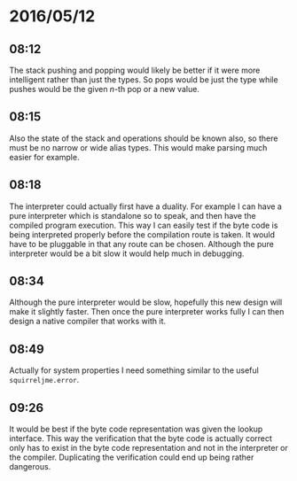 # 2016/05/12

## 08:12

The stack pushing and popping would likely be better if it were more
intelligent rather than just the types. So pops would be just the type while
pushes would be the given _n_-th pop or a new value.

## 08:15

Also the state of the stack and operations should be known also, so there must
be no narrow or wide alias types. This would make parsing much easier for
example.

## 08:18

The interpreter could actually first have a duality. For example I can have a
pure interpreter which is standalone so to speak, and then have the compiled
program execution. This way I can easily test if the byte code is being
interpreted properly before the compilation route is taken. It would have to
be pluggable in that any route can be chosen. Although the pure interpreter
would be a bit slow it would help much in debugging.

## 08:34

Although the pure interpreter would be slow, hopefully this new design will
make it slightly faster. Then once the pure interpreter works fully I can then
design a native compiler that works with it.

## 08:49

Actually for system properties I need something similar to the useful
`squirreljme.error`.

## 09:26

It would be best if the byte code representation was given the lookup
interface. This way the verification that the byte code is actually correct
only has to exist in the byte code representation and not in the interpreter
or the compiler. Duplicating the verification could end up being rather
dangerous.

